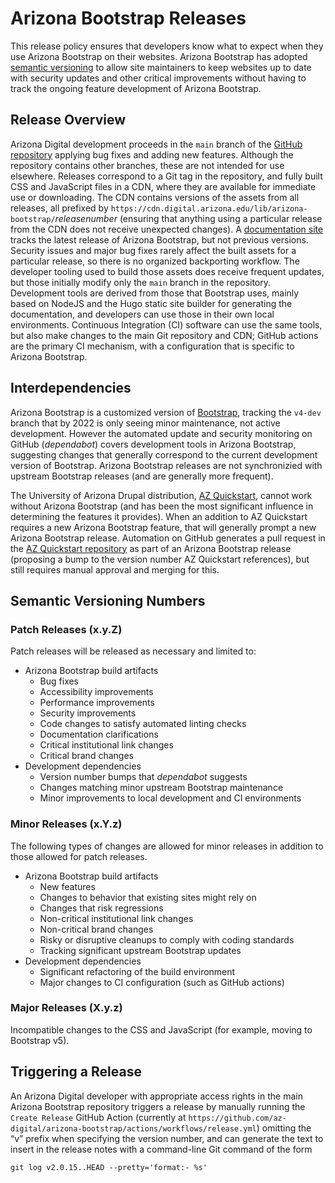 # Arizona Bootstrap Releases
This release policy ensures that developers know what to expect when they use
Arizona Bootstrap on their websites. Arizona Bootstrap has adopted
[semantic versioning](https://semver.org/) to allow site maintainers to keep
websites up to date with security updates and other critical improvements
without having to track the ongoing feature development of Arizona Bootstrap.

## Release Overview
Arizona Digital development proceeds in the `main` branch of the
[GitHub repository](https://github.com/az-digital/arizona-bootstrap) applying
bug fixes and adding new features. Although the repository contains other
branches, these are not intended for use elsewhere. Releases correspond to a Git
tag in the repository, and fully built CSS and JavaScript files in a CDN, where
they are available for immediate use or downloading. The CDN contains versions
of the assets from all releases, all prefixed by
`https://cdn.digital.arizona.edu/lib/arizona-bootstrap/`_releasenumber_
(ensuring that anything using a particular release from the CDN does not receive
unexpected changes). A
[documentation site](https://digital.arizona.edu/arizona-bootstrap/) tracks the
latest release of Arizona Bootstrap, but not previous versions. Security issues
and major bug fixes rarely affect the built assets for a particular release, so
there is no organized backporting workflow. The developer tooling used to build
those assets does receive frequent updates, but those initially modify only the
`main` branch in the repository. Development tools are derived from those that
Bootstrap uses, mainly based on NodeJS and the Hugo static site builder for
generating the documentation, and developers can use those in their own local
environments. Continuous Integration (CI) software can use the same tools, but
also make changes to the main Git repository and CDN; GitHub actions are the
primary CI mechanism, with a configuration that is specific to Arizona
Bootstrap.

## Interdependencies
Arizona Bootstrap is a customized version of
[Bootstrap](https://getbootstrap.com/), tracking the `v4-dev` branch that by
2022 is only seeing minor maintenance, not active development. However the
automated update and security monitoring on GitHub (_dependabot_) covers
development tools in Arizona Bootstrap, suggesting changes that generally
correspond to the current development version of Bootstrap. Arizona Bootstrap
releases are not synchronizied with upstream Bootstrap releases (and are
generally more frequent).

The University of Arizona Drupal distribution,
[AZ Quickstart](https://quickstart.arizona.edu/), cannot work without Arizona
Bootstrap (and has been the most significant influence in determining the
features it provides). When an addition to AZ Quickstart requires a new Arizona
Bootstrap feature, that will generally prompt a new Arizona Bootstrap release.
Automation on GitHub generates a pull request in the
[AZ Quickstart repository](https://github.com/az-digital/az_quickstart) as part
of an Arizona Bootstrap release (proposing a bump to the version number AZ
Quickstart references), but still requires manual approval and merging for this.

## Semantic Versioning Numbers

### Patch Releases (x.y.Z)
Patch releases will be released as necessary and limited to:
- Arizona Bootstrap build artifacts
  - Bug fixes
  - Accessibility improvements
  - Performance improvements
  - Security improvements
  - Code changes to satisfy automated linting checks
  - Documentation clarifications
  - Critical institutional link changes
  - Critical brand changes
- Development dependencies
  - Version number bumps that _dependabot_ suggests
  - Changes matching minor upstream Bootstrap maintenance
  - Minor improvements to local development and CI environments

### Minor Releases (x.Y.z)
The following types of changes are allowed for minor releases in addition to those allowed for patch releases.
- Arizona Bootstrap build artifacts
  - New features
  - Changes to behavior that existing sites might rely on
  - Changes that risk regressions
  - Non-critical institutional link changes
  - Non-critical brand changes
  - Risky or disruptive cleanups to comply with coding standards
  - Tracking significant upstream Bootstrap updates
- Development dependencies
  - Significant refactoring of the build environment
  - Major changes to CI configuration (such as GitHub actions)

### Major Releases (X.y.z)
Incompatible changes to the CSS and JavaScript (for example, moving to Bootstrap v5).

## Triggering a Release
An Arizona Digital developer with appropriate access rights in the main Arizona
Bootstrap repository triggers a release by manually running the `Create Release`
GitHub Action (currently at
`https://github.com/az-digital/arizona-bootstrap/actions/workflows/release.yml`)
omitting the “v” prefix when specifying the version number, and can generate the
text to insert in the release notes with a command-line Git command of the form
```
git log v2.0.15..HEAD --pretty='format:- %s'
```
